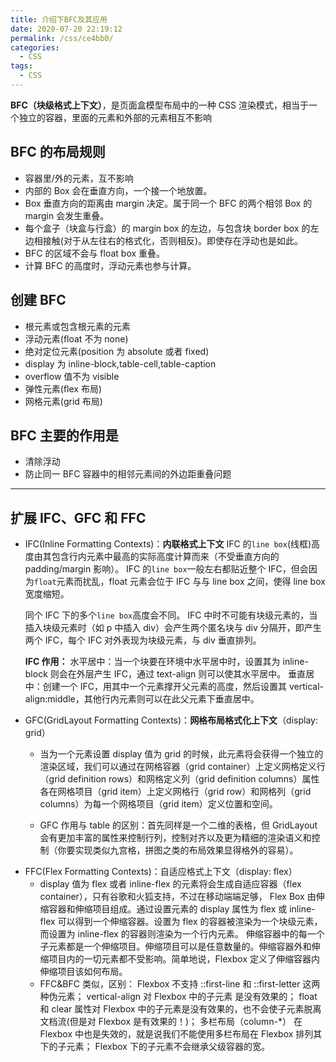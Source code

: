 ```yaml
---
title: 介绍下BFC及其应用
date: 2020-07-20 22:19:12
permalink: /css/ce4bb0/
categories:
  - CSS
tags:
  - CSS
---
```


**BFC（块级格式上下文）**，是页面盒模型布局中的一种 CSS 渲染模式，相当于一个独立的容器，里面的元素和外部的元素相互不影响

<!-- more -->

## BFC 的布局规则

- 容器里/外的元素，互不影响
- 内部的 Box 会在垂直方向，一个接一个地放置。
- Box 垂直方向的距离由 margin 决定。属于同一个 BFC 的两个相邻 Box 的 margin 会发生重叠。
- 每个盒子（块盒与行盒）的 margin box 的左边，与包含块 border box 的左边相接触(对于从左往右的格式化，否则相反)。即使存在浮动也是如此。
- BFC 的区域不会与 float box 重叠。
- 计算 BFC 的高度时，浮动元素也参与计算。

## 创建 BFC

- 根元素或包含根元素的元素
- 浮动元素(float 不为 none)
- 绝对定位元素(position 为 absolute 或者 fixed)
- display 为 inline-block,table-cell,table-caption
- overflow 值不为 visible
- 弹性元素(flex 布局)
- 网格元素(grid 布局)

## BFC 主要的作用是

- 清除浮动
- 防止同一 BFC 容器中的相邻元素间的外边距重叠问题

---

## 扩展 IFC、GFC 和 FFC

- IFC(Inline Formatting Contexts)：**内联格式上下文**
  IFC 的`line box`(线框)高度由其包含行内元素中最高的实际高度计算而来（不受垂直方向的 padding/margin 影响）。
  IFC 的`line box`一般左右都贴近整个 IFC，但会因为`float`元素而扰乱，float 元素会位于 IFC 与与 line box 之间，使得 line box 宽度缩短。

  同个 IFC 下的多个`line box`高度会不同。 IFC 中时不可能有块级元素的，当插入块级元素时（如 p 中插入 div）会产生两个匿名块与 div 分隔开，即产生两个 IFC，每个 IFC 对外表现为块级元素，与 div 垂直排列。

  **IFC 作用：**
  水平居中：当一个块要在环境中水平居中时，设置其为 inline-block 则会在外层产生 IFC，通过 text-align 则可以使其水平居中。
  垂直居中：创建一个 IFC，用其中一个元素撑开父元素的高度，然后设置其 vertical-align:middle，其他行内元素则可以在此父元素下垂直居中。

- GFC(GridLayout Formatting Contexts)：**网格布局格式化上下文**（display: grid）

  - 当为一个元素设置 display 值为 grid 的时候，此元素将会获得一个独立的渲染区域，我们可以通过在网格容器（grid container）上定义网格定义行（grid definition rows）和网格定义列（grid definition columns）属性各在网格项目（grid item）上定义网格行（grid row）和网格列（grid columns）为每一个网格项目（grid item）定义位置和空间。

  - GFC 作用与 table 的区别：首先同样是一个二维的表格，但 GridLayout 会有更加丰富的属性来控制行列，控制对齐以及更为精细的渲染语义和控制（你要实现类似九宫格，拼图之类的布局效果显得格外的容易）。

* FFC(Flex Formatting Contexts)：自适应格式上下文（display: flex）
  - display 值为 flex 或者 inline-flex 的元素将会生成自适应容器（flex container），只有谷歌和火狐支持，不过在移动端端足够，
    Flex Box 由伸缩容器和伸缩项目组成。通过设置元素的 display 属性为 flex 或 inline-flex 可以得到一个伸缩容器。设置为 flex 的容器被渲染为一个块级元素，而设置为 inline-flex 的容器则渲染为一个行内元素。
    伸缩容器中的每一个子元素都是一个伸缩项目。伸缩项目可以是任意数量的。伸缩容器外和伸缩项目内的一切元素都不受影响。简单地说，Flexbox 定义了伸缩容器内伸缩项目该如何布局。
  - FFC&BFC 类似，区别：
    Flexbox 不支持 ::first-line 和 ::first-letter 这两种伪元素；
    vertical-align 对 Flexbox 中的子元素 是没有效果的；
    float 和 clear 属性对 Flexbox 中的子元素是没有效果的，也不会使子元素脱离文档流(但是对 Flexbox 是有效果的！)；
    多栏布局（column-\*） 在 Flexbox 中也是失效的，就是说我们不能使用多栏布局在 Flexbox 排列其下的子元素；
    Flexbox 下的子元素不会继承父级容器的宽。
